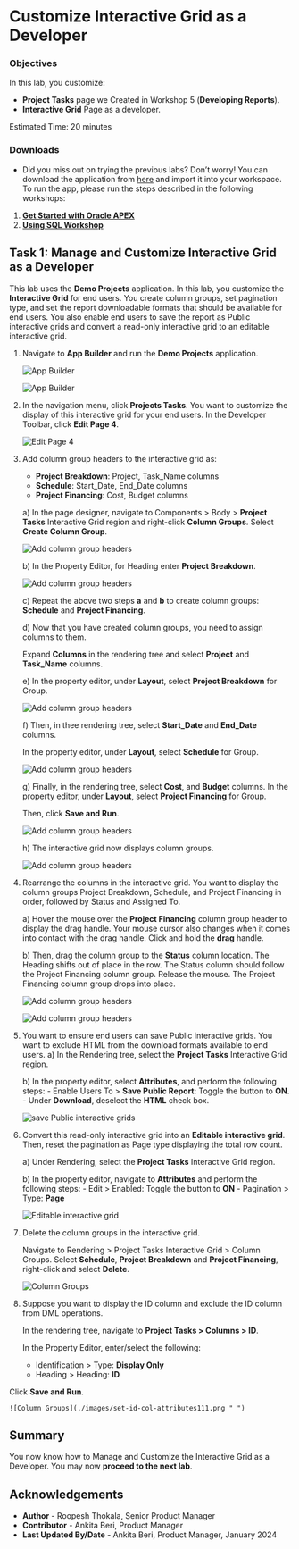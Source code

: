 # Customize Interactive Grid as a Developer


### Objectives
In this lab, you customize:
  - **Project Tasks** page we Created in Workshop 5 (**Developing Reports**).
  - **Interactive Grid** Page as a developer.


Estimated Time: 20 minutes


### Downloads

- Did you miss out on trying the previous labs? Don’t worry! You can download the application from [here](https://c4u04.objectstorage.us-ashburn-1.oci.customer-oci.com/p/EcTjWk2IuZPZeNnD_fYMcgUhdNDIDA6rt9gaFj_WZMiL7VvxPBNMY60837hu5hga/n/c4u04/b/livelabsfiles/o/data-management-library-files/apex-23-2-object-storage-files/hol5-lab1.sql) and import it into your workspace. To run the app, please run the steps described in the following workshops:
1. **[Get Started with Oracle APEX](https://livelabs.oracle.com/pls/apex/r/dbpm/livelabs/run-workshop?p210_wid=3509)**
2. **[Using SQL Workshop](https://livelabs.oracle.com/pls/apex/r/dbpm/livelabs/run-workshop?p210_wid=3524)**

## Task 1: Manage and Customize Interactive Grid as a Developer
This lab uses the **Demo Projects** application. In this lab, you customize the **Interactive Grid** for end users. You create column groups, set pagination type, and set the report downloadable formats that should be available for end users. You also enable end users to save the report as Public interactive grids and convert a read-only interactive grid to an editable interactive grid.

1. Navigate to **App Builder** and run the **Demo Projects** application.

    ![App Builder](./images/select-demo-projects-app11.png " ")

    ![App Builder](./images/run-demo-projects-app11.png " ")

2. In the navigation menu, click **Projects Tasks**. You want to customize the display of this interactive grid for your end users. In the Developer Toolbar, click **Edit Page 4**.

    ![Edit Page 4](./images/click-page11.png " ")

3. Add column group headers to the interactive grid as:
    - **Project Breakdown**: Project, Task_Name columns
    - **Schedule**: Start\_Date, End\_Date columns
    - **Project Financing**: Cost, Budget columns  

    a) In the page designer, navigate to Components > Body > **Project Tasks** Interactive Grid region and right-click **Column Groups**. Select **Create Column Group**.

    ![Add column group headers](./images/create-column-group11.png " ")

    b) In the Property Editor, for Heading enter **Project Breakdown**.

    ![Add column group headers](./images/create-column-group1.png " ")

    c) Repeat the above two steps **a** and **b** to create column groups: **Schedule** and **Project Financing**.

    d) Now that you have created column groups, you need to assign columns to them.

    Expand **Columns** in the rendering tree and select **Project** and **Task_Name** columns.

    e) In the property editor, under **Layout**, select **Project Breakdown** for Group.

    ![Add column group headers](./images/select-project-breakdown11.png " ")

    f) Then, in thee rendering tree, select **Start\_Date** and **End\_Date** columns.

    In the property editor, under **Layout**, select **Schedule** for Group.

    ![Add column group headers](./images/select-schedule-group11.png " ")

    g) Finally, in the rendering tree, select **Cost**, and **Budget** columns. In the property editor, under **Layout**, select **Project Financing** for Group.

    Then, click **Save and Run**.

    ![Add column group headers](./images/select-financing-group11.png " ")

    h) The interactive grid now displays column groups.

    ![Add column group headers](./images/display-groups11.png " ")

4. Rearrange the columns in the interactive grid. You want to display the column groups Project Breakdown, Schedule, and Project Financing in order, followed by Status and Assigned To.

    a) Hover the mouse over the **Project Financing** column group header to display the drag handle. Your mouse cursor also changes when it comes into contact with the drag handle. Click and hold the **drag** handle.

    b) Then, drag the column group to the **Status** column location. The Heading shifts out of place in the row. The Status column should follow the Project Financing column group. Release the mouse. The Project Financing column group drops into place.

    ![Add column group headers](./images/rearrange-column11.png " ")

    ![Add column group headers](./images/rearrange-column12.png " ")

5. You want to ensure end users can save Public interactive grids. You want to exclude HTML from the download formats available to end users.
    a) In the Rendering tree, select the **Project Tasks** Interactive Grid region.

    b) In the property editor, select **Attributes**, and perform the following steps:
        - Enable Users To > **Save Public Report**: Toggle the button to **ON**.
        - Under **Download**, deselect the **HTML** check box.

    ![save Public interactive grids](./images/enbale-public-reports11.png " ")

6. Convert this read-only interactive grid into an **Editable interactive grid**. Then, reset the pagination as Page type displaying the total row count.  

    a) Under Rendering, select the **Project Tasks** Interactive Grid region.

    b) In the property editor, navigate to **Attributes** and perform the following steps:
        - Edit > Enabled: Toggle the button to **ON**
        - Pagination > Type: **Page**

    ![Editable interactive grid](./images/edit-enabled11.png " ")

7. Delete the column groups in the interactive grid.

    Navigate to Rendering > Project Tasks Interactive Grid > Column Groups. Select **Schedule**, **Project Breakdown** and **Project Financing**, right-click and select **Delete**.

    ![Column Groups](./images/delete-column-group11.png " ")

8. Suppose you want to display the ID column and exclude the ID column from DML operations.

    In the rendering tree, navigate to **Project Tasks > Columns > ID**.

    In the Property Editor, enter/select the following:

    - Identification > Type: **Display Only**
    - Heading > Heading: **ID**

  Click **Save and Run**.

    ![Column Groups](./images/set-id-col-attributes111.png " ")


## Summary
You now know how to Manage and Customize the Interactive Grid as a Developer. You may now **proceed to the next lab**.

## Acknowledgements
- **Author** - Roopesh Thokala, Senior Product Manager
- **Contributor** - Ankita Beri, Product Manager
- **Last Updated By/Date** - Ankita Beri, Product Manager, January 2024
